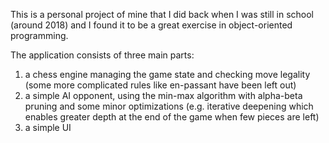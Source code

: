 This is a personal project of mine that I did back when I was still in school (around 2018) and I found it to be a great exercise in object-oriented programming. 

The application consists of three main parts:
1) a chess engine managing the game state and checking move legality (some more complicated rules like en-passant have been left out)
2) a simple AI opponent, using the min-max algorithm with alpha-beta pruning and some minor optimizations (e.g. iterative deepening which enables greater depth at the end of the game when few pieces are left) 
3) a simple UI 